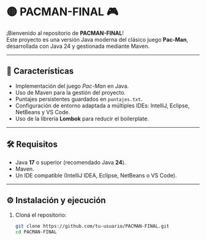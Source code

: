 # 🟡 PACMAN-FINAL 🎮

¡Bienvenido al repositorio de **PACMAN-FINAL**!  
Este proyecto es una versión Java moderna del clásico juego **Pac-Man**, desarrollada con Java 24 y gestionada mediante Maven.

---

## 🚀 Características

- Implementación del juego *Pac-Man* en Java.
- Uso de Maven para la gestión del proyecto.
- Puntajes persistentes guardados en `puntajes.txt`.
- Configuración de entorno adaptada a múltiples IDEs: IntelliJ, Eclipse, NetBeans y VS Code.
- Uso de la librería **Lombok** para reducir el boilerplate.

---

## 🛠 Requisitos

- Java **17** o superior (recomendado Java **24**).
- Maven.
- Un IDE compatible (IntelliJ IDEA, Eclipse, NetBeans o VS Code).

---

## ⚙️ Instalación y ejecución

1. Cloná el repositorio:
   ```bash
   git clone https://github.com/tu-usuario/PACMAN-FINAL.git
   cd PACMAN-FINAL
